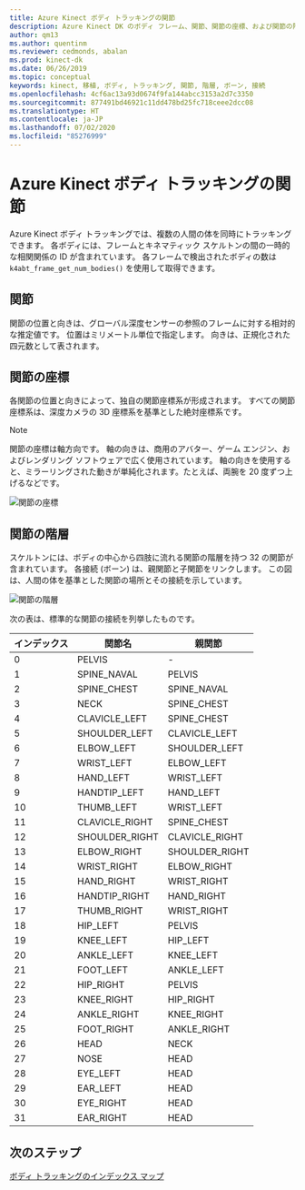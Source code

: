 ```yaml
---
title: Azure Kinect ボディ トラッキングの関節
description: Azure Kinect DK のボディ フレーム、関節、関節の座標、および関節の階層について説明します。
author: qm13
ms.author: quentinm
ms.reviewer: cedmonds, abalan
ms.prod: kinect-dk
ms.date: 06/26/2019
ms.topic: conceptual
keywords: kinect, 移植, ボディ, トラッキング, 関節, 階層, ボーン, 接続
ms.openlocfilehash: 4cf6ac13a93d0674f9fa144abcc3153a2d7c3350
ms.sourcegitcommit: 877491bd46921c11dd478bd25fc718ceee2dcc08
ms.translationtype: HT
ms.contentlocale: ja-JP
ms.lasthandoff: 07/02/2020
ms.locfileid: "85276999"
---
```

# <a name="azure-kinect-body-tracking-joints"></a>Azure Kinect ボディ トラッキングの関節

Azure Kinect ボディ トラッキングでは、複数の人間の体を同時にトラッキングできます。 各ボディには、フレームとキネマティック スケルトンの間の一時的な相関関係の ID が含まれています。 各フレームで検出されたボディの数は `k4abt_frame_get_num_bodies()` を使用して取得できます。

## <a name="joints"></a>関節

関節の位置と向きは、グローバル深度センサーの参照のフレームに対する相対的な推定値です。 位置はミリメートル単位で指定します。 向きは、正規化された四元数として表されます。

## <a name="joint-coordinates"></a>関節の座標

各関節の位置と向きによって、独自の関節座標系が形成されます。 すべての関節座標系は、深度カメラの 3D 座標系を基準とした絶対座標系です。

> [!NOTE]
> 関節の座標は軸方向です。 軸の向きは、商用のアバター、ゲーム エンジン、およびレンダリング ソフトウェアで広く使用されています。 軸の向きを使用すると、ミラーリングされた動きが単純化されます。たとえば、両腕を 20 度ずつ上げるなどです。

![関節の座標](./media/concepts/joint-coordinates.png)

## <a name="joint-hierarchy"></a>関節の階層

スケルトンには、ボディの中心から四肢に流れる関節の階層を持つ 32 の関節が含まれています。 各接続 (ボーン) は、親関節と子関節をリンクします。 この図は、人間の体を基準とした関節の場所とその接続を示しています。

![関節の階層](./media/concepts/joint-hierarchy.png)

次の表は、標準的な関節の接続を列挙したものです。

|インデックス |関節名     | 親関節   |
|------|---------------|----------------|
| 0    |PELVIS         | -              |
| 1    |SPINE_NAVAL    | PELVIS         |
| 2    |SPINE_CHEST    | SPINE_NAVAL    |
| 3    |NECK           | SPINE_CHEST    |
| 4    |CLAVICLE_LEFT  | SPINE_CHEST    |
| 5    |SHOULDER_LEFT  | CLAVICLE_LEFT  |
| 6    |ELBOW_LEFT     | SHOULDER_LEFT  |
| 7    |WRIST_LEFT     | ELBOW_LEFT     |
| 8    |HAND_LEFT      | WRIST_LEFT     |
| 9    |HANDTIP_LEFT   | HAND_LEFT      |
| 10   |THUMB_LEFT     | WRIST_LEFT     |
| 11   |CLAVICLE_RIGHT | SPINE_CHEST    |
| 12   |SHOULDER_RIGHT | CLAVICLE_RIGHT |
| 13   |ELBOW_RIGHT    | SHOULDER_RIGHT |
| 14   |WRIST_RIGHT    | ELBOW_RIGHT    |
| 15   |HAND_RIGHT     | WRIST_RIGHT    |
| 16   |HANDTIP_RIGHT  | HAND_RIGHT     |
| 17   |THUMB_RIGHT    | WRIST_RIGHT    |
| 18   |HIP_LEFT       | PELVIS         |
| 19   |KNEE_LEFT      | HIP_LEFT       |
| 20   |ANKLE_LEFT     | KNEE_LEFT      |
| 21   |FOOT_LEFT      | ANKLE_LEFT     |
| 22   |HIP_RIGHT      | PELVIS         |
| 23   |KNEE_RIGHT     | HIP_RIGHT      |
| 24   |ANKLE_RIGHT    | KNEE_RIGHT     |
| 25   |FOOT_RIGHT     | ANKLE_RIGHT    |
| 26   |HEAD           | NECK           |
| 27   |NOSE           | HEAD           |
| 28   |EYE_LEFT       | HEAD           |
| 29   |EAR_LEFT       | HEAD           |
| 30   |EYE_RIGHT      | HEAD           |
| 31   |EAR_RIGHT      | HEAD           |

## <a name="next-steps"></a>次のステップ

[ボディ トラッキングのインデックス マップ](body-index-map.md)
